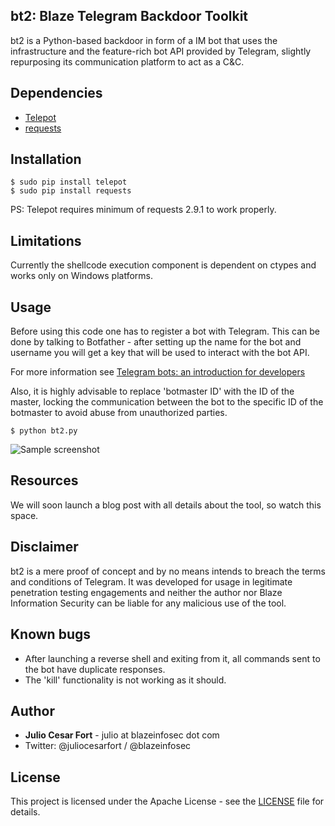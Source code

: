 ## bt2: Blaze Telegram Backdoor Toolkit

bt2 is a Python-based backdoor in form of a IM bot that uses the
infrastructure and the feature-rich bot API provided by Telegram, slightly
repurposing its communication platform to act as a C&C.

## Dependencies

* [Telepot](https://github.com/nickoala/telepot)
* [requests](https://pypi.python.org/pypi/requests/)

## Installation

```
$ sudo pip install telepot
$ sudo pip install requests
```

PS: Telepot requires minimum of requests 2.9.1 to work properly.

## Limitations

Currently the shellcode execution component is dependent on ctypes and
works only on Windows platforms.

## Usage

Before using this code one has to register a bot with Telegram. This can
be done by talking to Botfather - after setting up the name for the bot and
username you will get a key that will be used to interact with the bot API.

For more information see [Telegram bots: an introduction for developers](https://core.telegram.org/bots#botfather)

Also, it is highly advisable to replace 'botmaster ID' with the ID of the
master, locking the communication between the bot to the specific ID of
the botmaster to avoid abuse from unauthorized parties.

```
$ python bt2.py
```

![Sample screenshot](https://raw.githubusercontent.com/blazeinfosec/bt2/master/images/screenshot.png)

## Resources

We will soon launch a blog post with all details about the tool, so watch
this space.

## Disclaimer

bt2 is a mere proof of concept and by no means intends to breach the terms
and conditions of Telegram. It was developed for usage in legitimate
penetration testing engagements and neither the author nor Blaze
Information Security can be liable for any malicious use of the tool.

## Known bugs

* After launching a reverse shell and exiting from it, all commands sent to
the bot have duplicate responses.
* The 'kill' functionality is not working as it should.

## Author

* **Julio Cesar Fort** - julio at blazeinfosec dot com
* Twitter: @juliocesarfort / @blazeinfosec

## License

This project is licensed under the Apache License - see the [LICENSE](LICENSE) file for details.

